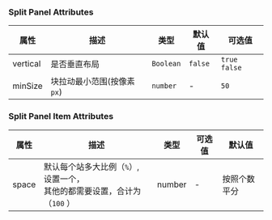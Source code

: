 ### Split Panel Attributes

| 属性     | 描述                        | 类型      | 默认值  | 可选值         |
| -------- | --------------------------- | --------- | ------- | -------------- |
| vertical | 是否垂直布局                | `Boolean` | `false` | `true` `false` |
| minSize  | 块拉动最小范围(按像素 `px`) | `number`  | -       | `50`           |

### Split Panel Item Attributes

| 属性  | 描述                                                                          | 类型   | 可选值 | 默认值       |
| ----- | ----------------------------------------------------------------------------- | ------ | ------ | ------------ |
| space | 默认每个站多大比例（`%`）, 设置一个，<br/> 其他的都需要设置，合计为（`100` ） | number | -      | 按照个数平分 |
